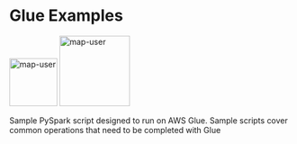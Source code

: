 # Glue Examples

<img width="85" alt="map-user" src="https://img.shields.io/badge/views-543-green"> <img width="125" alt="map-user" src="https://img.shields.io/badge/unique visits-130-green">

Sample PySpark script designed to run on AWS Glue. Sample scripts cover common operations that need to be completed with Glue
